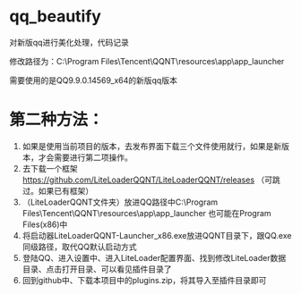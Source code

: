 # qq_beautify
对新版qq进行美化处理，代码记录

修改路径为：C:\Program Files\Tencent\QQNT\resources\app\app_launcher

需要使用的是QQ9.9.0.14569_x64的新版qq版本



# 第二种方法： 
1. 如果是使用当前项目的版本，去发布界面下载三个文件使用就行，如果是新版本，才会需要进行第二项操作。
2. 去下载一个框架 https://github.com/LiteLoaderQQNT/LiteLoaderQQNT/releases （可跳过。如果已有框架）
3. （LiteLoaderQQNT文件夹）放进QQ路径中C:\Program Files\Tencent\QQNT\resources\app\app_launcher  也可能在Program Files(x86)中
4. 将启动器LiteLoaderQQNT-Launcher_x86.exe放进QQNT目录下，跟QQ.exe同级路径，取代QQ默认启动方式
5. 登陆QQ、进入设置中、进入LiteLoader配置界面、找到修改LiteLoader数据目录、点击打开目录、可以看见插件目录了
6. 回到github中、下载本项目中的plugins.zip，将其导入至插件目录即可
